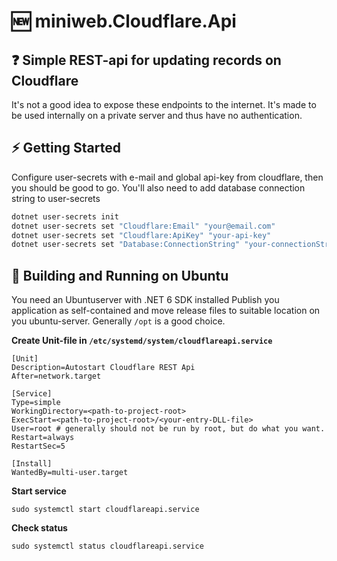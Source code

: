 # 🆕 miniweb.Cloudflare.Api

## ❓ Simple REST-api for updating records on Cloudflare
It's not a good idea to expose these endpoints to the internet. It's made to be used internally on a private server and thus have no authentication.

## ⚡ Getting Started
Configure user-secrets with e-mail and global api-key from cloudflare, then you should be good to go.
You'll also need to add database connection string to user-secrets
```bash
dotnet user-secrets init
dotnet user-secrets set "Cloudflare:Email" "your@email.com"
dotnet user-secrets set "Cloudflare:ApiKey" "your-api-key"
dotnet user-secrets set "Database:ConnectionString" "your-connectionString"
```

## 🔧 Building and Running on Ubuntu
You need an Ubuntuserver with .NET 6 SDK installed
Publish you application as self-contained and move release files to suitable location on you ubuntu-server. Generally `/opt` is a good choice.

**Create Unit-file in `/etc/systemd/system/cloudflareapi.service`**
```
[Unit]
Description=Autostart Cloudflare REST Api
After=network.target

[Service]
Type=simple
WorkingDirectory=<path-to-project-root>
ExecStart=<path-to-project-root>/<your-entry-DLL-file>
User=root # generally should not be run by root, but do what you want.
Restart=always
RestartSec=5

[Install]
WantedBy=multi-user.target
```
**Start service**
```
sudo systemctl start cloudflareapi.service
```

**Check status**
```
sudo systemctl status cloudflareapi.service
```
